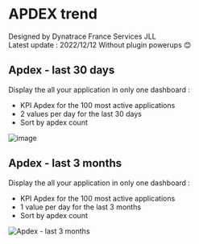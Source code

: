 # APDEX trend
Designed by Dynatrace France Services JLL  
Latest update : 2022/12/12
Without plugin powerups 😊

## Apdex - last 30 days
Display the all your application in only one dashboard :
- KPI Apdex for the 100 most active applications 
- 2 values per day for the last 30 days
- Sort by apdex count 

![image](https://user-images.githubusercontent.com/40337213/207013760-4cf219a6-042d-4478-adf0-f1ce3c330a8f.png)

## Apdex - last 3 months
Display the all your application in only one dashboard :
- KPI Apdex for the 100 most active applications 
- 1 value per day for the last 3 months
- Sort by apdex count 

![Apdex - last 3 months](https://user-images.githubusercontent.com/40337213/207015125-c52525bd-a46e-41bb-9fab-48d0586f9cec.png)
